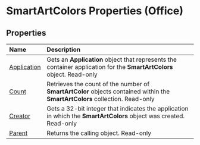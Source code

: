 
# SmartArtColors Properties (Office)

## Properties



|**Name**|**Description**|
|:-----|:-----|
|[Application](032862b8-213b-6729-7309-a10b07d5c0e1.md)|Gets an  **Application** object that represents the container application for the **SmartArtColors** object. Read-only|
|[Count](5e0a8893-911c-5694-4381-d81ab385e0fe.md)|Retrieves the count of the number of  **SmartArtColor** objects contained within the **SmartArtColors** collection. Read-only|
|[Creator](a8177777-f57f-49db-56f2-8fe13ea857f9.md)|Gets a 32-bit integer that indicates the application in which the  **SmartArtColors** object was created. Read-only|
|[Parent](2c8dba8c-bee4-c394-77cb-15c3faf0dad7.md)|Returns the calling object. Read-only|
